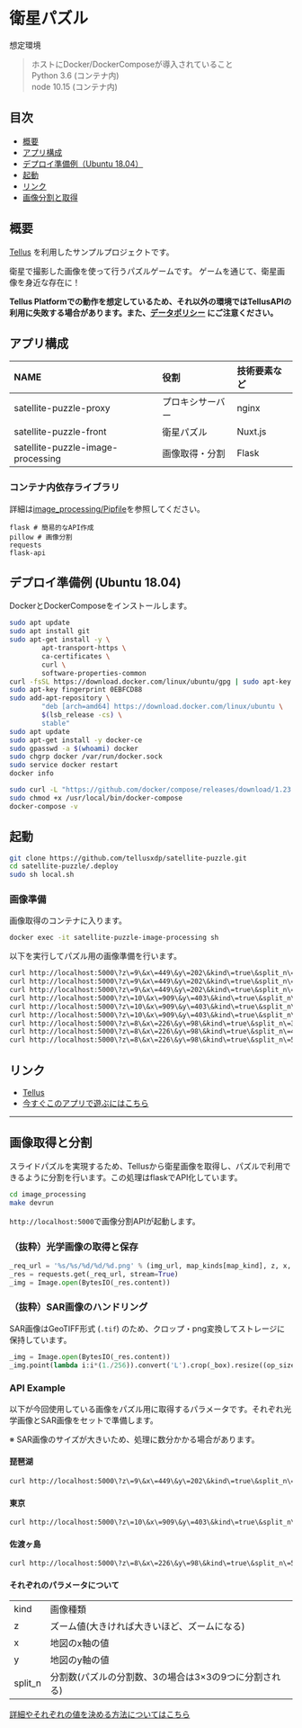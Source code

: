 # 衛星パズル

想定環境

> ホストにDocker/DockerComposeが導入されていること  
> Python 3.6 (コンテナ内)  
> node 10.15 (コンテナ内)  


## 目次
* [概要](#概要)
* [アプリ構成](#アプリ構成)
* [デプロイ準備例（Ubuntu 18.04）](#デプロイ準備例-ubuntu-1804)
* [起動](#起動)
* [リンク](#リンク)
* [画像分割と取得](#画像分割と取得)


## 概要
[Tellus](https://www.tellusxdp.com) を利用したサンプルプロジェクトです。

衛星で撮影した画像を使って行うパズルゲームです。
ゲームを通じて、衛星画像を身近な存在に！

**Tellus Platformでの動作を想定しているため、それ以外の環境ではTellusAPIの利用に失敗する場合があります。また、[データポリシー](https://www.tellusxdp.com/ja/dev/data) にご注意ください。**


## アプリ構成

| NAME | 役割 | 技術要素など |
|:--|:--|:--|
| satellite-puzzle-proxy| プロキシサーバー | nginx |
| satellite-puzzle-front|衛星パズル | Nuxt.js |
| satellite-puzzle-image-processing| 画像取得・分割 | Flask|


### コンテナ内依存ライブラリ
詳細は[image_processing/Pipfile](https://github.com/tellusxdp/satellite-puzzle/blob/master/image_processing/Pipfile)を参照してください。

```
flask # 簡易的なAPI作成
pillow # 画像分割
requests
flask-api
```


## デプロイ準備例 (Ubuntu 18.04)
DockerとDockerComposeをインストールします。

```bash
sudo apt update
sudo apt install git
sudo apt-get install -y \
        apt-transport-https \
        ca-certificates \
        curl \
        software-properties-common
curl -fsSL https://download.docker.com/linux/ubuntu/gpg | sudo apt-key add -
sudo apt-key fingerprint 0EBFCD88
sudo add-apt-repository \
        "deb [arch=amd64] https://download.docker.com/linux/ubuntu \
        $(lsb_release -cs) \
        stable"
sudo apt update
sudo apt-get install -y docker-ce
sudo gpasswd -a $(whoami) docker
sudo chgrp docker /var/run/docker.sock
sudo service docker restart
docker info

sudo curl -L "https://github.com/docker/compose/releases/download/1.23.2/docker-compose-$(uname -s)-$(uname -m)" -o /usr/local/bin/docker-compose
sudo chmod +x /usr/local/bin/docker-compose
docker-compose -v
```

## 起動
```bash
git clone https://github.com/tellusxdp/satellite-puzzle.git
cd satellite-puzzle/.deploy
sudo sh local.sh
```

### 画像準備
画像取得のコンテナに入ります。

```bash
docker exec -it satellite-puzzle-image-processing sh
```

以下を実行してパズル用の画像準備を行います。

```bash
curl http://localhost:5000\?z\=9\&x\=449\&y\=202\&kind\=true\&split_n\=3
curl http://localhost:5000\?z\=9\&x\=449\&y\=202\&kind\=true\&split_n\=4
curl http://localhost:5000\?z\=9\&x\=449\&y\=202\&kind\=true\&split_n\=5
curl http://localhost:5000\?z\=10\&x\=909\&y\=403\&kind\=true\&split_n\=3
curl http://localhost:5000\?z\=10\&x\=909\&y\=403\&kind\=true\&split_n\=4
curl http://localhost:5000\?z\=10\&x\=909\&y\=403\&kind\=true\&split_n\=5
curl http://localhost:5000\?z\=8\&x\=226\&y\=98\&kind\=true\&split_n\=3
curl http://localhost:5000\?z\=8\&x\=226\&y\=98\&kind\=true\&split_n\=4
curl http://localhost:5000\?z\=8\&x\=226\&y\=98\&kind\=true\&split_n\=5
```


## リンク
* [Tellus](https://www.tellusxdp.com/)
* [今すぐこのアプリで遊ぶにはこちら](https://satellite-puzzle.app.tellusxdp.com)


-----


## 画像取得と分割
スライドパズルを実現するため、Tellusから衛星画像を取得し、パズルで利用できるように分割を行います。この処理はflaskでAPI化しています。

```bash
cd image_processing
make devrun
```

`http://localhost:5000`で画像分割APIが起動します。

### （抜粋）光学画像の取得と保存
``` python
_req_url = '%s/%s/%d/%d/%d.png' % (img_url, map_kinds[map_kind], z, x, y)
_res = requests.get(_req_url, stream=True)
_img = Image.open(BytesIO(_res.content))
```

### （抜粋）SAR画像のハンドリング
SAR画像はGeoTIFF形式 (`.tif`) のため、クロップ・png変換してストレージに保持しています。

```  python
_img = Image.open(BytesIO(_res.content))
_img.point(lambda i:i*(1./256)).convert('L').crop(_box).resize((op_size, op_size)).save(save_sar_png_img_path, 'PNG', quality=True)
```

### API Example
以下が今回使用している画像をパズル用に取得するパラメータです。それぞれ光学画像とSAR画像をセットで準備します。

※ SAR画像のサイズが大きいため、処理に数分かかる場合があります。

#### 琵琶湖
```bash
curl http://localhost:5000\?z\=9\&x\=449\&y\=202\&kind\=true\&split_n\=3
```

#### 東京
```bash
curl http://localhost:5000\?z\=10\&x\=909\&y\=403\&kind\=true\&split_n\=4
```

#### 佐渡ヶ島
```bash
curl http://localhost:5000\?z\=8\&x\=226\&y\=98\&kind\=true\&split_n\=5
```

#### それぞれのパラメータについて

|||
|--|--|
|kind|画像種類|
|z|ズーム値(大きければ大きいほど、ズームになる)|
|x|地図のx軸の値|
|y|地図のy軸の値|
|split_n|分割数(パズルの分割数、3の場合は3×3の9つに分割される)|

[詳細やそれぞれの値を決める方法についてはこちら](https://maps.gsi.go.jp/development/siyou.html)
